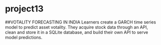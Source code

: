 # project13
##VOTALITY FORECASTING IN INDIA
Learners create a GARCH time series model to predict asset votality. They acquire stock data through an API, clean and store it in a SQLite database, and build their own API to serve model predictions.
